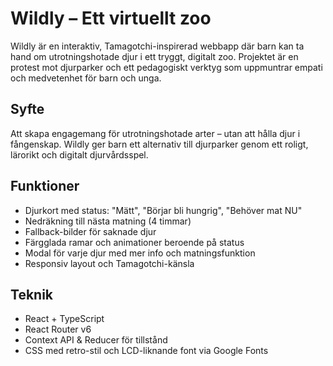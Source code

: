 # Wildly – Ett virtuellt zoo

Wildly är en interaktiv, Tamagotchi-inspirerad webbapp där barn kan ta hand om utrotningshotade djur i ett tryggt, digitalt zoo. Projektet är en protest mot djurparker och ett pedagogiskt verktyg som uppmuntrar empati och medvetenhet för barn och unga.

## Syfte
Att skapa engagemang för utrotningshotade arter – utan att hålla djur i fångenskap. Wildly ger barn ett alternativ till djurparker genom ett roligt, lärorikt och digitalt djurvårdsspel.

## Funktioner
- Djurkort med status: "Mätt", "Börjar bli hungrig", "Behöver mat NU"
- Nedräkning till nästa matning (4 timmar)
- Fallback-bilder för saknade djur
- Färgglada ramar och animationer beroende på status
- Modal för varje djur med mer info och matningsfunktion
- Responsiv layout och Tamagotchi-känsla

## Teknik
- React + TypeScript
- React Router v6
- Context API & Reducer för tillstånd
- CSS med retro-stil och LCD-liknande font via Google Fonts

